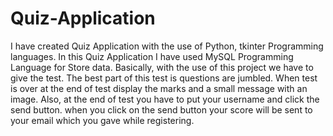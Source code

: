 # Quiz-Application
I have created Quiz Application with the use of Python, tkinter Programming languages. In this Quiz Application I have used MySQL Programming Language for Store data. Basically, with the use of this project we have to give the test. The best part of this test is questions are jumbled. When test is over at the end of test display the marks and a small message with an image. Also, at the end of test you have to put your username and click the send button. when you click on the send button your score will be sent to your email which you gave while registering.
